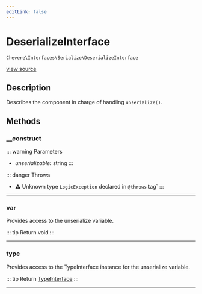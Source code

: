 ```yaml
---
editLink: false
---
```


# DeserializeInterface

`Chevere\Interfaces\Serialize\DeserializeInterface`

[view source](https://github.com/chevere/chevere/blob/main/src/Chevere/Interfaces/Serialize/DeserializeInterface.php)

## Description

Describes the component in charge of handling `unserialize()`.

## Methods

### __construct

::: warning Parameters
- *unserializable*: string
:::

::: danger Throws
- ⚠ Unknown type `LogicException` declared in `@throws` tag`
:::

---

### var

Provides access to the unserialize variable.

::: tip Return
void
:::

---

### type

Provides access to the TypeInterface instance for the unserialize variable.

::: tip Return
[TypeInterface](../Type/TypeInterface.md)
:::

---
